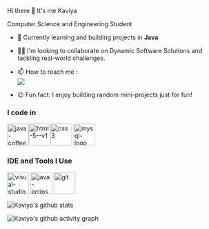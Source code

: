 Hi there 👋 It's me Kaviya 

Computer Science and Engineering Student



- 🌱 Currently learning and building projects in **Java**

- 👯‍♀️ I'm looking to collaborate on Dynamic Software Solutions and tackling real-world challenges.
  
- 📫 How to reach me :
  <br /> [<img src="https://img.shields.io/badge/Gmail-D14836?style=for-the-badge&logo=gmail&logoColor=white" />](kaviya.s0806@mail.com)
  
-  😉 Fun fact: I enjoy building random mini-projects just for fun!

  ### I code in 
  <img height="50" width="50" src="https://img.icons8.com/color/48/java-coffee-cup-logo--v1.png" alt="java-coffee-cup-logo--v1"/><img height="50" width="50" src="https://img.icons8.com/color/48/html-5--v1.png" alt="html-5--v1"/><img height="50" width="50" src="https://img.icons8.com/color/48/css3.png" alt="css3"/> <img width="50" height="50" src="https://img.icons8.com/color/48/mysql-logo.png" alt="mysql-logo"/>
### IDE and Tools I Use
<img width="50" height="50" src="https://img.icons8.com/fluency-systems-filled/50/228BE6/visual-studio-code-2019.png" alt="visual-studio-code-2019"/> <img width="50" height="50" src="https://img.icons8.com/officexs/16/java-eclipse.png" alt="java-eclipse"/> <img width="50" height="50" src="https://img.icons8.com/color/48/git.png" alt="git"/>


![Kaviya's github stats](https://github-readme-stats.vercel.app/api?username=kaviya-sivasankar&theme=dark&show_icons=true&&hide=issues,contribs)

![Kaviya's github activity graph](https://github-readme-activity-graph.vercel.app/graph?username=kaviya-sivasankar&bg_color=000000&color=ffffff&line=51f565&point=ffffff&area=true&hide_border=true)

<!---
kaviya-sivasankar/kaviya-sivasankar is a ✨ special ✨ repository because its `README.md` (this file) appears on your GitHub profile.
You can click the Preview link to take a look at your

